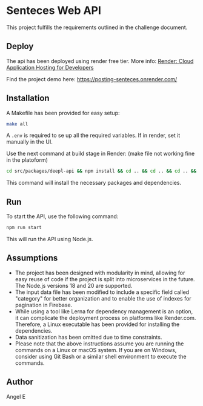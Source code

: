 # Senteces Web API

This project fulfills the requirements outlined in the challenge document.

## Deploy

The api has been deployed using render free tier. More info: [Render: Cloud
Application Hosting for Developers](https://render.com)

Find the project demo here: <https://posting-senteces.onrender.com/>

## Installation

A Makefile has been provided for easy setup:

```sh
make all
```

A `.env` is required to se up all the required variables. If in render, set it
manually in the UI.

Use the next command at build stage in Render: (make file not working fine in
the platoform)

```sh
cd src/packages/deepl-api && npm install && cd .. && cd .. && cd .. && cd src/packages/firestore && npm install && cd .. && cd .. && cd .. && cd src/packages/logger && npm install && cd .. && cd .. && cd .. && npm install
```

This command will install the necessary packages and dependencies.

## Run

To start the API, use the following command:

```sh
npm run start
```

This will run the API using Node.js.

## Assumptions

- The project has been designed with modularity in mind, allowing for easy reuse
  of code if the project is split into microservices in the future.
The Node.js versions 18 and 20 are supported.
- The input data file has been modified to include a specific field called
  "category" for better organization and to enable the use of indexes for
  pagination in Firebase.
- While using a tool like Lerna for dependency management is an option, it can
  complicate the deployment process on platforms like Render.com. Therefore, a
  Linux executable has been provided for installing the dependencies.
- Data sanitization has been omitted due to time constraints.
- Please note that the above instructions assume you are running the commands on
  a Linux or macOS system. If you are on Windows, consider using Git Bash or a
  similar shell environment to execute the commands.
  
## Author

Angel E
